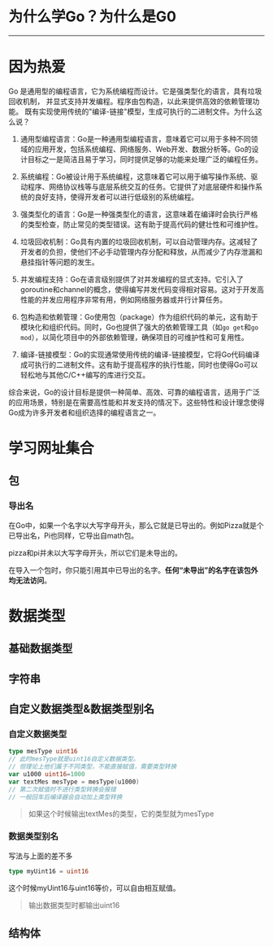 # 为什么学Go？为什么是G0

------

# 因为热爱

Go 是通用型的编程语言，它为系统编程而设计。它是强类型化的语言，具有垃圾回收机制， 并显式支持并发编程。程序由包构造，以此来提供高效的依赖管理功能。 既有实现使用传统的"编译-链接"模型，生成可执行的二进制文件。为什么这么说？

1. 通用型编程语言：Go是一种通用型编程语言，意味着它可以用于多种不同领域的应用开发，包括系统编程、网络服务、Web开发、数据分析等。Go的设计目标之一是简洁且易于学习，同时提供足够的功能来处理广泛的编程任务。

2. 系统编程：Go被设计用于系统编程，这意味着它可以用于编写操作系统、驱动程序、网络协议栈等与底层系统交互的任务。它提供了对底层硬件和操作系统的良好支持，使得开发者可以进行低级别的系统编程。

3. 强类型化的语言：Go是一种强类型化的语言，这意味着在编译时会执行严格的类型检查，防止常见的类型错误。这有助于提高代码的健壮性和可维护性。

4. 垃圾回收机制：Go具有内置的垃圾回收机制，可以自动管理内存。这减轻了开发者的负担，使他们不必手动管理内存分配和释放，从而减少了内存泄漏和悬挂指针等问题的发生。

5. 并发编程支持：Go在语言级别提供了对并发编程的显式支持。它引入了goroutine和channel的概念，使得编写并发代码变得相对容易。这对于开发高性能的并发应用程序非常有用，例如网络服务器或并行计算任务。

6. 包构造和依赖管理：Go使用包（package）作为组织代码的单元，这有助于模块化和组织代码。同时，Go也提供了强大的依赖管理工具（如`go get`和`go mod`），以简化项目中的外部依赖管理，确保项目的可维护性和可复用性。

7. 编译-链接模型：Go的实现通常使用传统的编译-链接模型，它将Go代码编译成可执行的二进制文件。这有助于提高程序的执行性能，同时也使得Go可以轻松地与其他C/C++编写的库进行交互。

综合来说，Go的设计目标是提供一种简单、高效、可靠的编程语言，适用于广泛的应用场景，特别是在需要高性能和并发支持的情况下。这些特性和设计理念使得Go成为许多开发者和组织选择的编程语言之一。

# 学习网址集合







## 包



### 导出名

在Go中，如果一个名字以大写字母开头，那么它就是已导出的。例如Pizza就是个已导出名，Pi也同样，它导出自math包。

pizza和pi并未以大写字母开头，所以它们是未导出的。

在导入一个包时，你只能引用其中已导出的名字。**任何“未导出”的名字在该包外均无法访问**。





# 数据类型

## 基础数据类型





## 字符串





## 自定义数据类型&数据类型别名

### 自定义数据类型

```go
type mesType uint16
// 此时mesType就是uint16自定义数据类型。
// 但理论上他们属于不同类型，不能直接赋值，需要类型转换
var u1000 uint16=1000
var textMes mesType = mesType(u1000)
// 第二次赋值时不进行类型转换会报错
// 一般回车后编译器会自动加上类型转换
```

> 如果这个时候输出textMes的类型，它的类型就为mesType

### 数据类型别名

写法与上面的差不多

```go
type myUint16 = uint16
```

这个时候myUint16与uint16等价，可以自由相互赋值。

> 输出数据类型时都输出uint16

## 结构体

